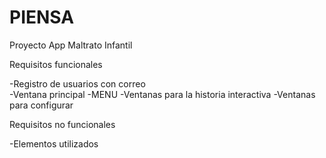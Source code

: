 # PIENSA
Proyecto App Maltrato Infantil

Requisitos funcionales

 -Registro de usuarios con correo  
 -Ventana principal
 -MENU
 -Ventanas para la historia  interactiva
 -Ventanas para configurar
 
Requisitos no funcionales

 -Elementos utilizados
